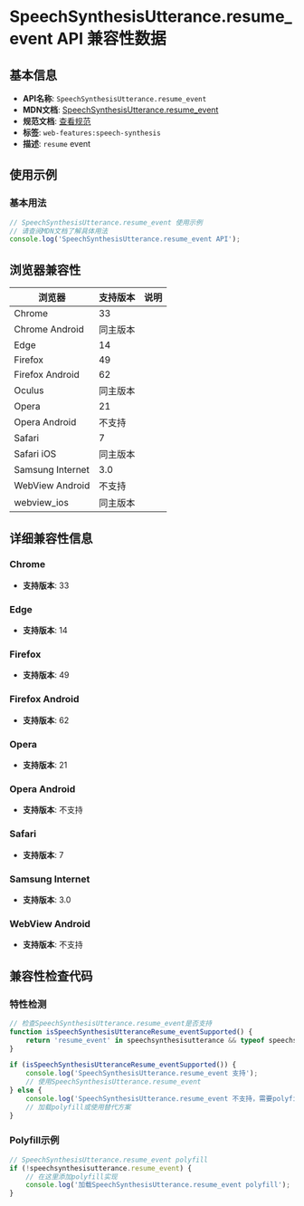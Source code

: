 # SpeechSynthesisUtterance.resume_event API 兼容性数据

## 基本信息

- **API名称**: `SpeechSynthesisUtterance.resume_event`
- **MDN文档**: [SpeechSynthesisUtterance.resume_event](https://developer.mozilla.org/docs/Web/API/SpeechSynthesisUtterance/resume_event)
- **规范文档**: [查看规范](https://webaudio.github.io/web-speech-api/#eventdef-speechsynthesisutterance-resume,https://webaudio.github.io/web-speech-api/#dom-speechsynthesisutterance-onresume)
- **标签**: `web-features:speech-synthesis`
- **描述**: `resume` event

## 使用示例

### 基本用法

```javascript
// SpeechSynthesisUtterance.resume_event 使用示例
// 请查阅MDN文档了解具体用法
console.log('SpeechSynthesisUtterance.resume_event API');
```

## 浏览器兼容性

| 浏览器 | 支持版本 | 说明 |
|--------|----------|------|
| Chrome | 33 |  |
| Chrome Android | 同主版本 |  |
| Edge | 14 |  |
| Firefox | 49 |  |
| Firefox Android | 62 |  |
| Oculus | 同主版本 |  |
| Opera | 21 |  |
| Opera Android | 不支持 |  |
| Safari | 7 |  |
| Safari iOS | 同主版本 |  |
| Samsung Internet | 3.0 |  |
| WebView Android | 不支持 |  |
| webview_ios | 同主版本 |  |

## 详细兼容性信息

### Chrome

- **支持版本**: 33

### Edge

- **支持版本**: 14

### Firefox

- **支持版本**: 49

### Firefox Android

- **支持版本**: 62

### Opera

- **支持版本**: 21

### Opera Android

- **支持版本**: 不支持

### Safari

- **支持版本**: 7

### Samsung Internet

- **支持版本**: 3.0

### WebView Android

- **支持版本**: 不支持

## 兼容性检查代码

### 特性检测

```javascript
// 检查SpeechSynthesisUtterance.resume_event是否支持
function isSpeechSynthesisUtteranceResume_eventSupported() {
    return 'resume_event' in speechsynthesisutterance && typeof speechsynthesisutterance.resume_event === 'function';
}

if (isSpeechSynthesisUtteranceResume_eventSupported()) {
    console.log('SpeechSynthesisUtterance.resume_event 支持');
    // 使用SpeechSynthesisUtterance.resume_event
} else {
    console.log('SpeechSynthesisUtterance.resume_event 不支持，需要polyfill');
    // 加载polyfill或使用替代方案
}
```

### Polyfill示例

```javascript
// SpeechSynthesisUtterance.resume_event polyfill
if (!speechsynthesisutterance.resume_event) {
    // 在这里添加polyfill实现
    console.log('加载SpeechSynthesisUtterance.resume_event polyfill');
}
```

